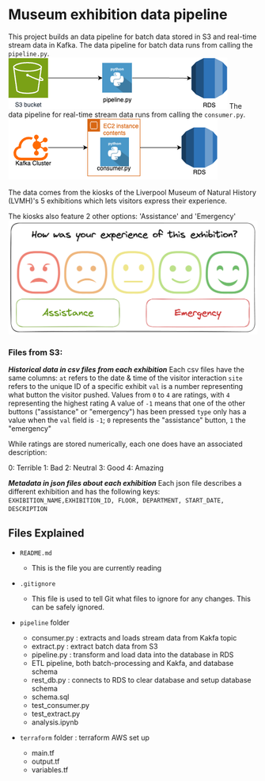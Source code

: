 # Museum exhibition data pipeline
This project builds an data pipeline for batch data stored in S3 and real-time stream data in Kafka.
The data pipeline for batch data runs from calling the ```pipeline.py```.
![batch data pipeline ARD](batch_data_pipeline.png)
The data pipeline for real-time stream data runs from calling the ```consumer.py```.
![stream data pipeline ARD](stream_data_pipeline.png)

The data comes from the kiosks of the Liverpool Museum of Natural History (LVMH)'s 5 exhibitions which lets visitors express their experience.

The kiosks also feature 2 other options: 'Assistance' and 'Emergency'
![kiosk layout](image.png)


### Files from S3:
***Historical data in csv files from each exhibition***
Each csv files have the same columns: 
```at``` refers to the date & time of the visitor interaction
```site``` refers to the unique ID of a specific exhibit
```val``` is a number representing what button the visitor pushed. Values from ```0``` to ```4``` are ratings, with ```4``` representing the highest rating
A value of ```-1``` means that one of the other buttons ("assistance" or "emergency") has been pressed
```type``` only has a value when the ```val``` field is ```-1```; ```0``` represents the "assistance" button, ```1``` the "emergency"

While ratings are stored numerically, each one does have an associated description:

0: Terrible
1: Bad
2: Neutral
3: Good
4: Amazing

***Metadata in json files about each exhibition***
Each json file describes a different exhibition and has the following keys:
```EXHIBITION_NAME,EXHIBITION_ID, FLOOR, DEPARTMENT, START_DATE, DESCRIPTION```

## Files Explained

- `README.md`
  - This is the file you are currently reading
- `.gitignore`
  - This file is used to tell Git what files to ignore for any changes. This can be safely ignored.

- `pipeline` folder
  - consumer.py : extracts and loads stream data from Kakfa topic
  - extract.py : extract batch data from S3
  - pipeline.py : transform and load data into the database in RDS
  - ETL pipeline, both batch-processing and Kakfa, and database schema
  - rest_db.py : connects to RDS to clear database and setup database schema
  - schema.sql
  - test_consumer.py
  - test_extract.py
  - analysis.ipynb

- `terraform` folder : terraform AWS set up
  - main.tf
  - output.tf
  - variables.tf
